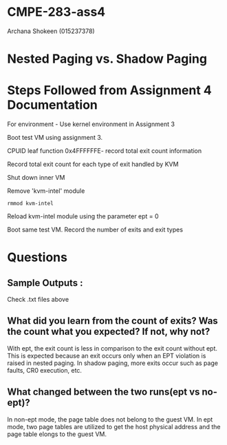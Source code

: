 # CMPE-283-ass4

Archana Shokeen (015237378)


# Nested Paging vs. Shadow Paging


# Steps Followed from Assignment 4 Documentation

For environment - Use kernel environment in Assignment 3

Boot test VM using assignment 3.


CPUID leaf function 0x4FFFFFFE-  record total exit count information 

Record total exit count for each type of exit handled by KVM

Shut down inner VM

Remove 'kvm-intel' module

`rmmod kvm-intel`

Reload kvm-intel module using the parameter ept = 0 

Boot same test VM. Record the number of exits and exit types

# Questions

## Sample Outputs :

Check .txt files above

## What did you learn from the count of exits? Was the count what you expected? If not, why not?

With ept, the exit count is less in comparison to the exit count without ept. This is expected because an exit occurs only when an EPT violation is raised in nested paging. In shadow paging, more exits occur such as page faults, CR0 execution, etc.

## What changed between the two runs(ept vs no-ept)?

In non-ept mode, the page table does not belong to the guest VM. In ept mode, two page tables are utilized to get the host physical address and the page table elongs to the guest VM.
